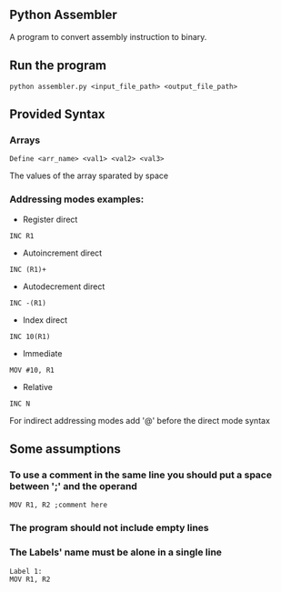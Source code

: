 ## Python Assembler
A program to convert assembly instruction to binary.

## Run the program
```
python assembler.py <input_file_path> <output_file_path>
```

## Provided Syntax
  ### Arrays
  ```
  Define <arr_name> <val1> <val2> <val3>
  ```
  The values of the array sparated by space

  ### Addressing modes examples:
  - Register direct
  ```
  INC R1
  ```
  - Autoincrement direct
  ```
  INC (R1)+
  ```
  - Autodecrement direct
  ```
  INC -(R1)
  ```
  - Index direct
  ```
  INC 10(R1)
  ```
  - Immediate
  ```
  MOV #10, R1
  ```
  - Relative
  ```
  INC N
  ```
  For indirect addressing modes add '@' before the direct mode syntax
  
  ## Some assumptions

  ### To use a comment in the same line you should put a space between ';' and the operand
  ```
  MOV R1, R2 ;comment here
  ```
  
  ### The program should not include empty lines
  
  ### The Labels' name must be alone in a single line
  ```
  Label 1:
  MOV R1, R2
  ```
